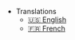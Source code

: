 - Translations
  - [:us: English](/modules/introduction)
  - [:fr: French](/fr/modules/introduction)
